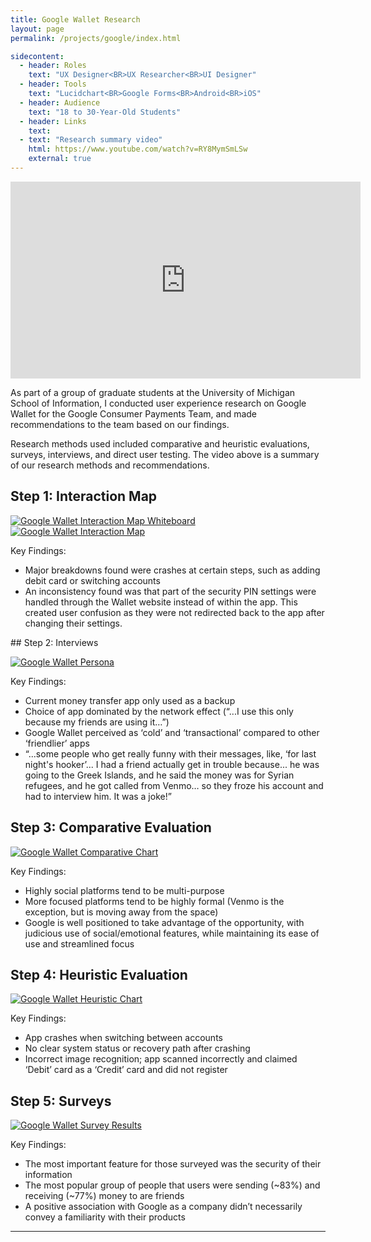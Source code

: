 ```yaml
---
title: Google Wallet Research
layout: page
permalink: /projects/google/index.html

sidecontent:
  - header: Roles
    text: "UX Designer<BR>UX Researcher<BR>UI Designer"
  - header: Tools
    text: "Lucidchart<BR>Google Forms<BR>Android<BR>iOS"   
  - header: Audience
    text: "18 to 30-Year-Old Students"
  - header: Links
    text: 
  - text: "Research summary video"
    html: https://www.youtube.com/watch?v=RY8MymSmLSw
    external: true
---
```


<iframe width="560" height="315" src="https://www.youtube.com/embed/RY8MymSmLSw" frameborder="0" allow="accelerometer; autoplay; encrypted-media; gyroscope; picture-in-picture" allowfullscreen></iframe>

As part of a group of graduate students at the University of Michigan School of Information, I conducted user experience research on Google Wallet for the Google Consumer Payments Team, and made recommendations to the team based on our findings. 

Research methods used included comparative and heuristic evaluations, surveys, interviews, and direct user testing. The video above is a summary of our research methods and recommendations.

## Step 1: Interaction Map

[![Google Wallet Interaction Map Whiteboard](/projects/google/google_interaction_map1_original.jpg "Google Wallet Interaction Map Whiteboard")](/projects/google/google_interaction_map1_original.jpg)[![Google Wallet Interaction Map](/projects/google/google_interaction_map2_original.jpg "Google Wallet Interaction Map")](/projects/google/google_interaction_map2_original.jpg)

Key Findings: 
<ul>
	<li>Major breakdowns found were crashes at certain steps, such as adding debit card or switching accounts</li>
	<li>An inconsistency found was that part of the security PIN settings were handled through the Wallet website instead of within the app. This created user confusion as they were not redirected back to the app after changing their settings.</li>
</ul>
## Step 2: Interviews

[![Google Wallet Persona](/projects/google/google_persona_original.png "Google Wallet Persona")](/projects/google/google_persona_original.png)

Key Findings:
<ul>
	<li>Current money transfer app only used as a backup</li>
	<li>Choice of app dominated by the network effect (“...I use this only because my friends are using it…”)</li>
	<li>Google Wallet perceived as ‘cold’ and ‘transactional’ compared to other ‘friendlier’ apps</li>
	<li>“...some people who get really funny with their messages, like, ‘for last night's hooker’... I had a friend actually get in trouble because... he was going to the Greek Islands, and he said the money was for Syrian refugees, and he got called from Venmo… so they froze his account and had to interview him. It was a joke!”</li>
</ul>

## Step 3: Comparative Evaluation

[![Google Wallet Comparative Chart](/projects/google/google_comparative_original.png "Google Wallet Comparative Chart")](/projects/google/google_comparative_original.png)

Key Findings: 
<ul>
	<li>Highly social platforms tend to be multi-purpose</li>
	<li>More focused platforms tend to be highly formal (Venmo is the exception, but is moving away from the space)</li>
	<li>Google is well positioned to take advantage of the opportunity, with judicious use of social/emotional features, while maintaining its ease of use and streamlined focus</li>
</ul>

## Step 4: Heuristic Evaluation

[![Google Wallet Heuristic Chart](/projects/google/google_heuristic_original.jpg "Google Wallet Heuristic Chart")](/projects/google/google_heuristic_original.jpg)

Key Findings: 
<ul>
	<li>App crashes when switching between accounts</li>
	<li>No clear system status or recovery path after crashing</li>
	<li>Incorrect image recognition; app scanned incorrectly and claimed ‘Debit’ card as a ‘Credit’ card and did not register</li>
</ul>

## Step 5: Surveys

[![Google Wallet Survey Results](/projects/google/google_survey_original.png "Google Wallet Survey Results")](/projects/google/google_survey_original.png)

Key Findings: 
<ul>
	<li>The most important feature for those surveyed was the security of their information</li>
	<li>The most popular group of people that users were sending (~83%) and receiving (~77%) money to are friends</li>
	<li>A positive association with Google as a company didn’t necessarily convey a familiarity with their products</li>
</ul>

<hr>